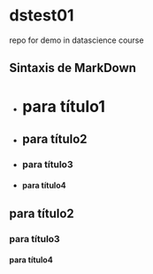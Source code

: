 # dstest01
repo for demo in datascience course
## Sintaxis de MarkDown
* # para título1
* ## para título2
* ### para título3
* #### para título4
## para título2
### para título3
#### para título4
